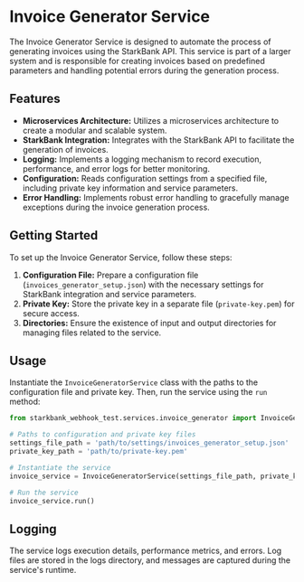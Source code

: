 # Invoice Generator Service

The Invoice Generator Service is designed to automate the process of generating invoices using the StarkBank API. This service is part of a larger system and is responsible for creating invoices based on predefined parameters and handling potential errors during the generation process.

## Features

- **Microservices Architecture:** Utilizes a microservices architecture to create a modular and scalable system.
- **StarkBank Integration:** Integrates with the StarkBank API to facilitate the generation of invoices.
- **Logging:** Implements a logging mechanism to record execution, performance, and error logs for better monitoring.
- **Configuration:** Reads configuration settings from a specified file, including private key information and service parameters.
- **Error Handling:** Implements robust error handling to gracefully manage exceptions during the invoice generation process.

## Getting Started

To set up the Invoice Generator Service, follow these steps:

1. **Configuration File:** Prepare a configuration file (`invoices_generator_setup.json`) with the necessary settings for StarkBank integration and service parameters.
2. **Private Key:** Store the private key in a separate file (`private-key.pem`) for secure access.
3. **Directories:** Ensure the existence of input and output directories for managing files related to the service.

## Usage

Instantiate the `InvoiceGeneratorService` class with the paths to the configuration file and private key. Then, run the service using the `run` method:

```python
from starkbank_webhook_test.services.invoice_generator import InvoiceGeneratorService

# Paths to configuration and private key files
settings_file_path = 'path/to/settings/invoices_generator_setup.json'
private_key_path = 'path/to/private-key.pem'

# Instantiate the service
invoice_service = InvoiceGeneratorService(settings_file_path, private_key_path)

# Run the service
invoice_service.run()
```

## Logging

The service logs execution details, performance metrics, and errors. Log files are stored in the logs directory, and messages are captured during the service's runtime.